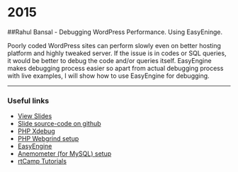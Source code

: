# 2015

##Rahul Bansal - Debugging WordPress Performance. Using EasyEninge.

Poorly coded WordPress sites can perform slowly even on better hosting platform and highly tweaked server. If the issue is in codes or SQL queries, it would be better to debug the code and/or queries itself.
EasyEngine makes debugging process easier so apart from actual debugging process with live examples, I will show how to use EasyEngine for debugging.

------------------------------------------------------------

### Useful links

*   [View Slides](https://rtcamp.com/slides/easyengine/wc-mumbai-2015/)
*   [Slide source-code on github](https://github.com/rtCamp/easyengine-presentation/tree/WordCampMumbai2015)
*   [PHP Xdebug](http://xdebug.org/)
*   [PHP Webgrind setup](https://rtcamp.com/tutorials/php/xdebug-webgrind/)
*   [EasyEngine](http://rtcamp.com/easyengine/)
*   [Anemometer (for MySQL) setup](https://rtcamp.com/tutorials/mysql/slow-query-log-anemometer/)
*   [rtCamp Tutorials](http://rtcamp.com/tutorials/)
